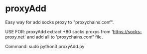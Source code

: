 # proxyAdd
Easy way for add socks proxy to "proxychains.conf".

USE FOR:
proxyAdd extract +80 socks proxys from 'https://socks-proxy.net'
and add all to 'proxychains.conf' file.

Command: sudo python3 proxyAdd.py
